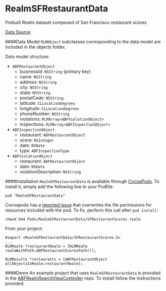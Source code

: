 # RealmSFRestaurantData
Prebuilt Realm dataset composed of San Francisco restaurant scores

[Data Source](https://data.sfgov.org/data?search=restaurants)

####Data Model
`RLMObject` subclasses corresponding to the data model are included in the objects folder. 

Data model structure:

* `ABFRestaurantObject`
  * businessId: `NSString` (primary key)
  * name: `NSString`
  * address: `NSString`
  * city: `NSString`
  * state: `NSString`
  * postalCode: `NSString`
  * latitude: `CLLocationDegrees`
  * longitude: `CLLocationDegrees`
  * phoneNumber: `NSString`
  * violations: `RLMArray<ABFViolationObject>`
  * inspections: `RLMArray<ABFInspectionObject>`
* `ABFInspectionObject`
  * restaurant: `ABFRestaurantObject`
  * score: `NSInteger`
  * date: `NSDate`
  * type: `ABFInspectionType`
* `ABFViolationObject`
  * restaurant: `ABFRestaurantObject`
  * date: `NSDate`
  * violationDescription: `NSString`

####Installation
`RealmSFRestaurantData` is available through [CocoaPods](http://cocoapods.org). To install
it, simply add the following line to your Podfile:
```
pod "RealmSFRestaurantData"
```
Cocoapods has a [reported issue](https://github.com/CocoaPods/CocoaPods/issues/3557) that overwrites the file permissions for resources included with the pod. To fix, perform this call after `pod install`:
```
chmod 644 Pods/RealmSFRestaurantData/SFRestaurantScores.realm
```

From your project:
```objc
#import <RealmSFRestaurantData/SFRestaurantScores.h>
...
RLMRealm *restaurantRealm = [RLMRealm realmWithPath:ABFRestaurantScoresPath()];

RLMResults *restaurants = [ABFRestaurantObject allObjectsInRealm:restaurantRealm];
```
####Demo
An example project that uses `RealmSFRestaurantData` is provided in the [ABFRealmSearchViewController](https://github.com/bigfish24/ABFRealmSearchViewController) repo. To install follow the instructions provided.
